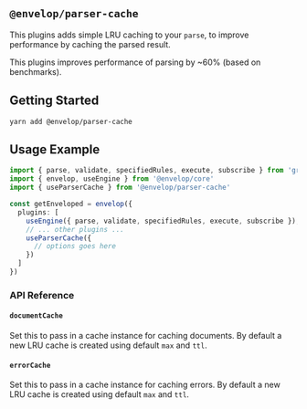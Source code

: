 ## `@envelop/parser-cache`

This plugins adds simple LRU caching to your `parse`, to improve performance by caching the parsed result.

This plugins improves performance of parsing by ~60% (based on benchmarks).

## Getting Started

```
yarn add @envelop/parser-cache
```

## Usage Example

```ts
import { parse, validate, specifiedRules, execute, subscribe } from 'graphql'
import { envelop, useEngine } from '@envelop/core'
import { useParserCache } from '@envelop/parser-cache'

const getEnveloped = envelop({
  plugins: [
    useEngine({ parse, validate, specifiedRules, execute, subscribe }),
    // ... other plugins ...
    useParserCache({
      // options goes here
    })
  ]
})
```

### API Reference

#### `documentCache`

Set this to pass in a cache instance for caching documents. By default a new LRU cache is created using default `max` and `ttl`.

#### `errorCache`

Set this to pass in a cache instance for caching errors. By default a new LRU cache is created using default `max` and `ttl`.

